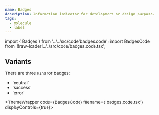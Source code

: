 ```yaml
---
name: Badges
description: Information indicator for development or design purpose.
tags:
  - molecule
  - label
---
```


<!-- CODE IMPORTS -->

<!-- prettier-ignore -->
import { Badges } from '../../src/code/badges.code'; 
import BadgesCode from '!!raw-loader!../../src/code/badges.code.tsx';

<!-- END CODE IMPORTS -->

<DocHeader props={props}/>

## Variants

There are three `kind` for badges:

- 'neutral'
- 'success'
- 'error'

<!-- prettier-ignore -->
<ThemeWrapper
  code={BadgesCode}
  filename={'badges.code.tsx'}
  displayControls={true}>
  <Badges />
</ThemeWrapper>
